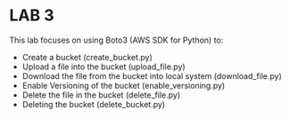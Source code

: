 # LAB 3 

This lab focuses on using Boto3 (AWS SDK for Python) to:
- Create a bucket (create_bucket.py)
- Upload a file into the bucket (upload_file.py)
- Download the file from the bucket into local system (download_file.py)
- Enable Versioning of the bucket (enable_versioning.py)
- Delete the file in the bucket (delete_file.py)
- Deleting the bucket (delete_bucket.py)

